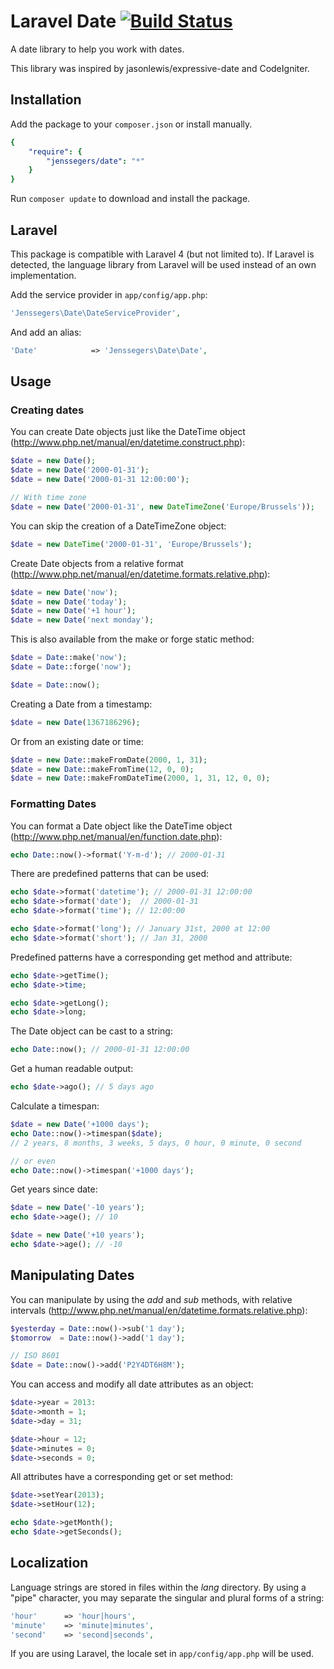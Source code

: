 Laravel Date [![Build Status](https://travis-ci.org/jenssegers/Laravel-Date.png?branch=master)](https://travis-ci.org/jenssegers/Laravel-Date)
============

A date library to help you work with dates.

This library was inspired by jasonlewis/expressive-date and CodeIgniter.

Installation
------------

Add the package to your `composer.json` or install manually.

```yaml
{
    "require": {
        "jenssegers/date": "*"
    }
}
```

Run `composer update` to download and install the package.

Laravel
-------

This package is compatible with Laravel 4 (but not limited to). If Laravel is detected, the language library from Laravel will be used instead of an own implementation.

Add the service provider in `app/config/app.php`:

```php
'Jenssegers\Date\DateServiceProvider',
```

And add an alias:

```php
'Date'            => 'Jenssegers\Date\Date',
```

Usage
-----

### Creating dates

You can create Date objects just like the DateTime object (http://www.php.net/manual/en/datetime.construct.php):

```php
$date = new Date();
$date = new Date('2000-01-31');
$date = new Date('2000-01-31 12:00:00');

// With time zone
$date = new Date('2000-01-31', new DateTimeZone('Europe/Brussels'));
```

You can skip the creation of a DateTimeZone object:

```php
$date = new DateTime('2000-01-31', 'Europe/Brussels');
```

Create Date objects from a relative format (http://www.php.net/manual/en/datetime.formats.relative.php):

```php
$date = new Date('now');
$date = new Date('today');
$date = new Date('+1 hour');
$date = new Date('next monday');
```

This is also available from the make or forge static method:

```php
$date = Date::make('now');
$date = Date::forge('now');

$date = Date::now();
```

Creating a Date from a timestamp:

```php
$date = new Date(1367186296);
```

Or from an existing date or time:

```php
$date = new Date::makeFromDate(2000, 1, 31);
$date = new Date::makeFromTime(12, 0, 0);
$date = new Date::makeFromDateTime(2000, 1, 31, 12, 0, 0);
```

### Formatting Dates

You can format a Date object like the DateTime object (http://www.php.net/manual/en/function.date.php):

```php
echo Date::now()->format('Y-m-d'); // 2000-01-31
```

There are predefined patterns that can be used:

```php
echo $date->format('datetime'); // 2000-01-31 12:00:00
echo $date->format('date');  // 2000-01-31
echo $date->format('time'); // 12:00:00

echo $date->format('long'); // January 31st, 2000 at 12:00
echo $date->format('short'); // Jan 31, 2000
```

Predefined patterns have a corresponding get method and attribute:

```php
echo $date->getTime();
echo $date->time;

echo $date->getLong();
echo $date->long;
```

The Date object can be cast to a string:

```php
echo Date::now(); // 2000-01-31 12:00:00
```

Get a human readable output:

```php
echo $date->ago(); // 5 days ago
```

Calculate a timespan:

```php
$date = new Date('+1000 days');
echo Date::now()->timespan($date);
// 2 years, 8 months, 3 weeks, 5 days, 0 hour, 0 minute, 0 second

// or even
echo Date::now()->timespan('+1000 days');
```

Get years since date:

```php
$date = new Date('-10 years');
echo $date->age(); // 10

$date = new Date('+10 years');
echo $date->age(); // -10
```

Manipulating Dates
------------------

You can manipulate by using the *add* and *sub* methods, with relative intervals (http://www.php.net/manual/en/datetime.formats.relative.php):

```php
$yesterday = Date::now()->sub('1 day');
$tomorrow  = Date::now()->add('1 day');

// ISO 8601
$date = Date::now()->add('P2Y4DT6H8M');
```

You can access and modify all date attributes as an object:

```php
$date->year = 2013:
$date->month = 1;
$date->day = 31;

$date->hour = 12;
$date->minutes = 0;
$date->seconds = 0;
```

All attributes have a corresponding get or set method:

```php
$date->setYear(2013);
$date->setHour(12);

echo $date->getMonth();
echo $date->getSeconds();
```

Localization
------------

Language strings are stored in files within the *lang* directory. By using a "pipe" character, you may separate the singular and plural forms of a string:

```php
'hour'      => 'hour|hours',
'minute'    => 'minute|minutes',
'second'    => 'second|seconds',
```

If you are using Laravel, the locale set in `app/config/app.php` will be used.
